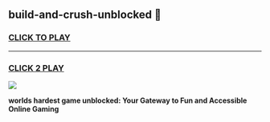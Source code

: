 
## build-and-crush-unblocked 👋
<h3>
<a href="https://premium.freeplayer.one?title=build-and-crush-unblocked&ref=14F">CLICK TO PLAY</a></h3>
<hr>

<h3>
<a href="https://premium.freeplayer.one?title=build-and-crush-unblocked&ref=14F">CLICK 2 PLAY</a>
  
</h3>

<a href="https://premium.freeplayer.one?title=build-and-crush-unblocked&ref=12F/"><img src="https://clearcache.store/games.png"></a>


**worlds hardest game unblocked: Your Gateway to Fun and Accessible Online Gaming**
